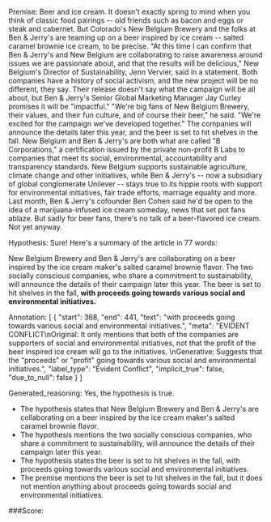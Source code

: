 
Premise:
Beer and ice cream. It doesn't exactly spring to mind when you think of classic food pairings -- old friends such as bacon and eggs or steak and cabernet. But Colorado's New Belgium Brewery and the folks at Ben & Jerry's are teaming up on a beer inspired by ice cream -- salted caramel brownie ice cream, to be precise. "At this time I can confirm that Ben & Jerry's and New Belgium are collaborating to raise awareness around issues we are passionate about, and that the results will be delicious," New Belgium's Director of Sustainability, Jenn Vervier, said in a statement. Both companies have a history of social activism, and the new project will be no different, they say. Their release doesn't say what the campaign will be all about, but Ben & Jerry's Senior Global Marketing Manager Jay Curley promises it will be "impactful." "We're big fans of New Belgium Brewery, their values, and their fun culture, and of course their beer," he said. "We're excited for the campaign we've developed together." The companies will announce the details later this year, and the beer is set to hit shelves in the fall. New Belgium and Ben & Jerry's are both what are called "B Corporations," a certification issued by the private non-profit B Labs to companies that meet its social, environmental, accountability and transparency standards. New Belgium supports sustainable agriculture, climate change and other initiatives, while Ben & Jerry's -- now a subsidiary of global conglomerate Unilever -- stays true to its hippie roots with support for environmental initiatives, fair trade efforts, marriage equality and more. Last month, Ben & Jerry's cofounder Ben Cohen said he'd be open to the idea of a marijuana-infused ice cream someday, news that set pot fans ablaze. But sadly for beer fans, there's no talk of a beer-flavored ice cream. Not yet anyway.


Hypothesis:
Sure! Here's a summary of the article in 77 words:

New Belgium Brewery and Ben & Jerry's are collaborating on a beer inspired by the ice cream maker's salted caramel brownie flavor. The two socially conscious companies, who share a commitment to sustainability, will announce the details of their campaign later this year. The beer is set to hit shelves in the fall, **with proceeds going towards various social and environmental initiatives.**

Annotation:
[
  {
    "start": 368,
    "end": 441,
    "text": "with proceeds going towards various social and environmental initiatives.",
    "meta": "EVIDENT CONFLICT\nOriginal: It only mentions that both of the companies are supporters of social and environmental initiatives, not that the profit of the beer inspired ice cream will go to the initiatives. \nGenerative: Suggests that the \"proceeds\" or \"profit\" going towards various social and environmental initiatives.",
    "label_type": "Evident Conflict",
    "implicit_true": false,
    "due_to_null": false
  }
]

Generated_reasoning:
Yes, the hypothesis is true. 
- The hypothesis states that New Belgium Brewery and Ben & Jerry's are collaborating on a beer inspired by the ice cream maker's salted caramel brownie flavor. 
- The hypothesis mentions the two socially conscious companies, who share a commitment to sustainability, will announce the details of their campaign later this year. 
- The hypothesis states the beer is set to hit shelves in the fall, with proceeds going towards various social and environmental initiatives. 
- The premise mentions the beer is set to hit shelves in the fall, but it does not mention anything about proceeds going towards social and environmental initiatives.

###Score:
